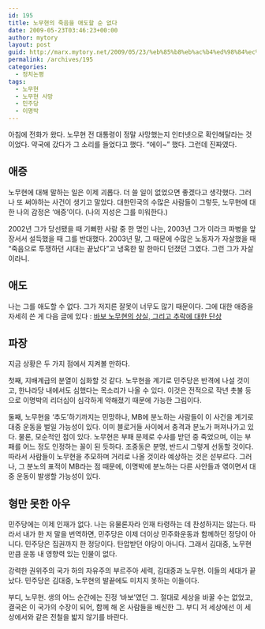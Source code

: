 ```yaml
---
id: 195
title: 노무현의 죽음을 애도할 순 없다
date: 2009-05-23T03:46:23+00:00
author: mytory
layout: post
guid: http://marx.mytory.net/2009/05/23/%eb%85%b8%eb%ac%b4%ed%98%84%ec%9d%98-%ec%a3%bd%ec%9d%8c%ec%9d%84-%ec%95%a0%eb%8f%84%ed%95%a0-%ec%88%9c-%ec%97%86%eb%8b%a4/
permalink: /archives/195
categories:
  - 정치논평
tags:
  - 노무현
  - 노무현 사망
  - 민주당
  - 이명박
---
```

아침에 전화가 왔다. 노무현 전 대통령이 정말 사망했는지 인터넷으로 확인해달라는 것이었다. 약국에 갔다가 그 소리를 들었다고 했다. “에이~” 했다. 그런데 진짜였다.

## 애증

노무현에 대해 말하는 일은 이제 괴롭다. 더 쓸 일이 없었으면 좋겠다고 생각했다. 그러나 또 써야하는 사건이 생기고 말았다. 대한민국의 수많은 사람들이 그렇듯, 노무현에 대한 나의 감정은 ‘애증’이다. (나의 지성은 그를 미워한다.)
  
2002년 그가 당선됐을 때 기뻐한 사람 중 한 명인 나는, 2003년 그가 이라크 파병을 앞장서서 설득했을 때 그를 반대했다. 2003년 말, 그 때문에 수많은 노동자가 자살했을 때 “죽음으로 투쟁하던 시대는 끝났다”고 냉혹한 말 한마디 던졌던 그였다. 그런 그가 자살이라니.

## 애도

나는 그를 애도할 수 없다. 그가 저지른 잘못이 너무도 많기 때문이다. 그에 대한 애증을 자세히 쓴 게 다음 글에 있다 : <a href="http://spar2003.tistory.com/94" target="_blank">바보 노무현의 상실, 그리고 추락에 대한 단상</a> 

## 파장
  


지금 상황은 두 가지 점에서 지켜볼 만하다. 

첫째, 지배계급의 분열이 심화할 것 같다. 노무현을 계기로 민주당은 반격에 나설 것이고, 한나라당 내에서도 심했다는 목소리가 나올 수 있다. 이것은 전적으로 작년 촛불 등으로 이명박의 리더십이 심각하게 약해졌기 때문에 가능한 그림이다. 

둘째, 노무현을 ‘추도’하기까지는 민망하나, MB에 분노하는 사람들이 이 사건을 계기로 대중 운동을 벌일 가능성이 있다. 이미 블로거들 사이에서 충격과 분노가 퍼져나가고 있다. 물론, 모순적인 점이 있다. 노무현은 부패 문제로 수사를 받던 중 죽었으며, 이는 부패를 어느 정도 인정하는 꼴이 된 듯하다. 조중동은 분명, 반드시 그렇게 선동할 것이다. 따라서 사람들이 노무현을 추모하며 거리로 나올 것이라 예상하는 것은 섣부르다. 그러나, 그 분노의 표적이 MB라는 점 때문에, 이명박에 분노하는 다른 사안들과 엮이면서 대중 운동이 발생할 가능성이 있다. 

## 형만 못한 아우
  


민주당에는 이제 인재가 없다. 나는 유물론자라 인재 타령하는 데 찬성하지는 않는다. 따라서 내가 한 저 말을 번역하면, 민주당은 이제 더이상 민주화운동과 함께하던 정당이 아니다. 민주당은 집권까지 한 정당이다. 탄압받던 야당이 아니다. 그래서 김대중, 노무현만큼 운동 내 영향력 있는 인물이 없다. 

강력한 권위주의 국가 하의 자유주의 부르주아 세력, 김대중과 노무현. 이들의 세대가 끝났다. 민주당은 김대중, 노무현의 발끝에도 미치지 못하는 이들이다. 

부디, 노무현. 생의 어느 순간에는 진정 ‘바보’였던 그. 절대로 세상을 바꿀 수는 없었고, 결국은 이 국가의 수장이 되어, 함께 해 온 사람들을 배신한 그. 부디 저 세상에선 이 세상에서와 같은 전철을 밟지 않기를 바란다.